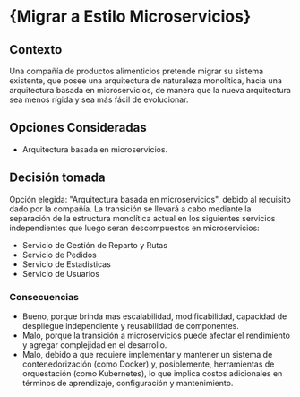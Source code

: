 # {Migrar a Estilo Microservicios}

## Contexto

Una compañía de productos alimenticios pretende migrar su sistema existente, que posee una
arquitectura de naturaleza monolítica, hacia una arquitectura basada en microservicios, de
manera que la nueva arquitectura sea menos rígida y sea más fácil de evolucionar.

## Opciones Consideradas

* Arquitectura basada en microservicios.

## Decisión tomada

Opción elegida: "Arquitectura basada en microservicios", debido al requisito dado por la compañía. La transición se llevará a cabo mediante la separación de la estructura monolítica actual en los siguientes servicios independientes que luego seran descompuestos en microservicios:
* Servicio de Gestión de Reparto y Rutas
* Servicio de Pedidos
* Servicio de Estadisticas
* Servicio de Usuarios

### Consecuencias

* Bueno, porque brinda mas escalabilidad, modificabilidad, capacidad de despliegue independiente y reusabilidad de componentes.
* Malo, porque la transición a microservicios puede afectar el rendimiento y agregar complejidad en el desarrollo.
* Malo, debido a que requiere implementar y mantener un sistema de contenedorización (como Docker) y, posiblemente, herramientas de orquestación (como Kubernetes), lo que implica costos adicionales en términos de aprendizaje, configuración y mantenimiento.
